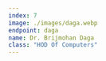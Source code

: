 ```yaml
---
index: 7
image: ./images/daga.webp
endpoint: daga
name: Dr. Brijmohan Daga
class: "HOD Of Computers"
---
```

